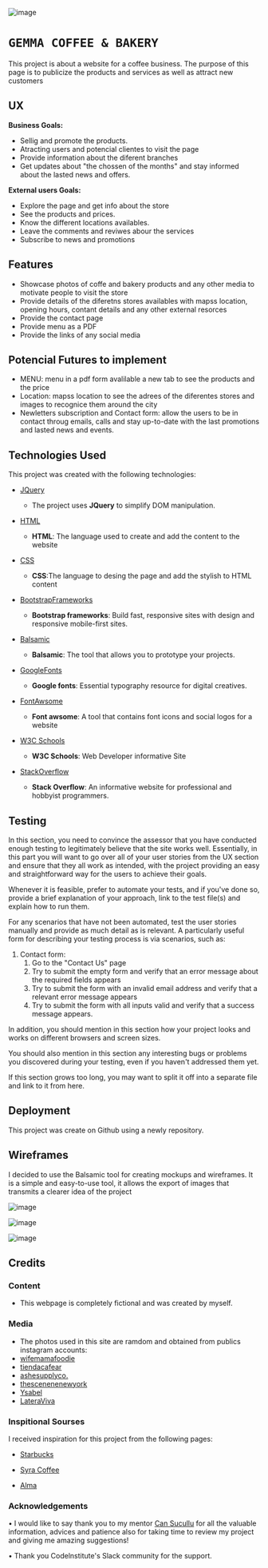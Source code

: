 ![image](https://user-images.githubusercontent.com/62361039/95846229-7ca79d80-0d4b-11eb-9f72-0b8d14ac53c2.png)

# `GEMMA COFFEE & BAKERY`

This project is about a website for a coffee business. The purpose of this page is to publicize the products and services as well as attract new customers

## UX

**Business Goals:** 
- Sellig and promote the products.
- Atracting users and potencial clientes to visit the page 
- Provide information about the diferent branches
- Get updates about "the chossen of the months" and stay informed about the lasted news and offers. 


**External users Goals:** 
- Explore the page and get info about the store 
- See the products and prices.
- Know the different locations availables.
- Leave the comments and reviwes abour the services 
- Subscribe to news and promotions

## Features 

- Showcase photos of coffe and bakery products and any other media to motivate people to visit the store
- Provide details of the diferetns stores availables with mapss location, opening hours, contant details and any other external resorces 
- Provide the contact page
- Provide menu as a PDF 
- Provide the links of any social media

## Potencial Futures to implement 

 - MENU: menu in a pdf form avalilable a new tab to see the products and the price
 - Location: mapss location to see the adrees of the diferentes stores and images to recognice them around the city 
 - Newletters subscription and Contact form: allow the users to be in contact throug emails, calls and stay up-to-date with the last promotions and  lasted news and events.  
 

 ## Technologies Used

This project was created with the following technologies:

- [JQuery](https://jquery.com)
    - The project uses **JQuery** to simplify DOM manipulation.

 -  [HTML](https://es.wikipedia.org/wiki/HTML) 
    - **HTML**: The language used to create  and add the content to the website

 - [CSS](https://en.wikipedia.org/wiki/CSS)   
    - **CSS**:The language to desing the page and add the stylish to HTML content 

 - [BootstrapFrameworks](https://getbootstrap.com/)  
    - **Bootstrap frameworks**: Build fast, responsive sites with design and responsive mobile-first sites. 

 - [Balsamic](https://balsamiq.com/) 
    - **Balsamic**: The tool that allows you to prototype your projects.
 - [GoogleFonts](https://fonts.google.com/)  

    - **Google fonts**: Essential typography resource for digital creatives.
 - [FontAwsome](https://fontawesome.com/)
    - **Font awsome**: A tool that contains font icons and social logos for a website

 - [W3C Schools](https://www.w3schools.com/)
    - **W3C Schools**: Web Developer informative Site

 - [StackOverflow](https://es.stackoverflow.com/)
    - **Stack Overflow**: An informative website for professional and hobbyist programmers.



## Testing

In this section, you need to convince the assessor that you have conducted enough testing to legitimately believe that the site works well. Essentially, in this part you will want to go over all of your user stories from the UX section and ensure that they all work as intended, with the project providing an easy and straightforward way for the users to achieve their goals.

Whenever it is feasible, prefer to automate your tests, and if you've done so, provide a brief explanation of your approach, link to the test file(s) and explain how to run them.

For any scenarios that have not been automated, test the user stories manually and provide as much detail as is relevant. A particularly useful form for describing your testing process is via scenarios, such as:

1. Contact form:
    1. Go to the "Contact Us" page
    2. Try to submit the empty form and verify that an error message about the required fields appears
    3. Try to submit the form with an invalid email address and verify that a relevant error message appears
    4. Try to submit the form with all inputs valid and verify that a success message appears.

In addition, you should mention in this section how your project looks and works on different browsers and screen sizes.

You should also mention in this section any interesting bugs or problems you discovered during your testing, even if you haven't addressed them yet.

If this section grows too long, you may want to split it off into a separate file and link to it from here.

## Deployment

This project was create on Github using a newly repository. 

## Wireframes ##
I decided to use the Balsamic tool for creating mockups and wireframes. It is a simple and easy-to-use tool, it allows the export of images that transmits a clearer idea of the project

![image](https://user-images.githubusercontent.com/62361039/95846445-b7113a80-0d4b-11eb-8ef0-8e32b767546e.png)


![image](https://user-images.githubusercontent.com/62361039/95841474-b4abe200-0d45-11eb-9e77-8ba1bdc7fe58.png)

![image](https://user-images.githubusercontent.com/62361039/95841575-cee5c000-0d45-11eb-9532-9d72da493644.png)


## Credits

### Content
- This webpage is completely fictional and was created by myself.

### Media
- The photos used in this site are ramdom and obtained from publics instagram accounts: 
- [wifemamafoodie](https://www.instagram.com/wifemamafoodie/?hl=es)
- [tiendacafear](https://www.instagram.com/tiendadecafear/?hl=es)
- [ashesupplyco.](https://www.instagram.com/explore/tags/ashesuppyco/?hl=es)
- [thescenenenewyork](https://www.instagram.com/thescenenewyork/?hl=es)
- [Ysabel](https://www.instagram.com/ysabelwesthollywood/?hl=es)
- [LateraViva](https://www.instagram.com/letteraviva/?hl=es)

### Inspitional Sourses 

I received inspiration for this project from the following pages:

- [Starbucks](https://www.starbucks.es/)

- [Syra Coffee](https://syra.coffee/)

- [Alma](https://www.alma.ie/jobs/)

### Acknowledgements 

• I would like to say thank you to my mentor [Can Sucullu](@cans_mentor) for all the valuable information, advices and patience also for taking time to review my project and giving me amazing suggestions!

 • Thank you Codelnstitute's Slack community for the support.



